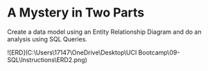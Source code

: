 # A Mystery in Two Parts
Create a data model using an Entity Relationship Diagram and do an analysis using SQL Queries.

![ERD](C:\Users\17147\OneDrive\Desktop\UCI Bootcamp\09-SQL\Instructions\ERD2.png)


